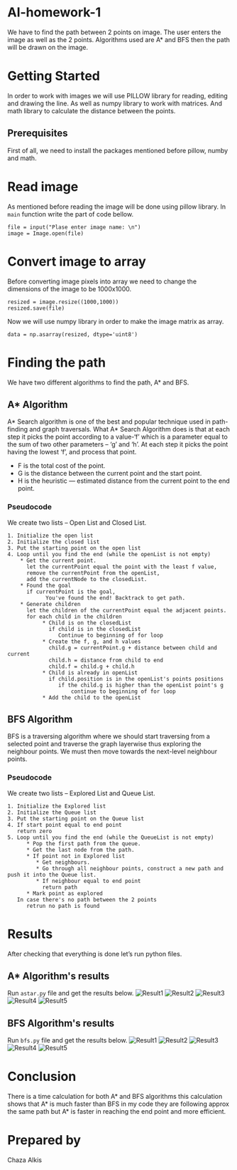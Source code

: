 # AI-homework-1
We have to find the path between 2 points on image. The user enters the image as well as the 2 points. Algorithms used are A* and BFS then the path will be drawn on the image.
# Getting Started
In order to work with images we will use PILLOW library for reading, editing and drawing the line. As well as numpy library to work with matrices. And math library to calculate the distance between the points.
## Prerequisites
First of all, we need to install the packages mentioned before pillow, numby and math.
# Read image
As mentioned before reading the image will be done using pillow library. In `main` function write the part of code bellow.
```
file = input("Plase enter image name: \n")
image = Image.open(file)
```
# Convert image to array
Before converting image pixels into array we need to change the dimensions of the image to be 1000x1000.
```
resized = image.resize((1000,1000))
resized.save(file)
```
Now we will use numpy library in order to make the image matrix as array.
```
data = np.asarray(resized, dtype='uint8')
```
# Finding the path
We have two different algorithms to find the path, A* and BFS.
## A* Algorithm
A* Search algorithm is one of the best and popular technique used in path-finding and graph traversals. What A* Search Algorithm does is that at each step it picks the point according to a value-‘f’ which is a parameter equal to the sum of two other parameters – ‘g’ and ‘h’. At each step it picks the point having the lowest ‘f’, and process that point.
* F is the total cost of the point.
* G is the distance between the current point and the start point.
* H is the heuristic — estimated distance from the current point to the end point.
### Pseudocode
We create two lists – Open List and Closed List.
```
1. Initialize the open list
2. Initialize the closed list
3. Put the starting point on the open list
4. Loop until you find the end (while the openList is not empty)
    * Get the current point. 
      let the currentPoint equal the point with the least f value,
      remove the currentPoint from the openList,
      add the currentNode to the closedList.
    * Found the goal
      if currentPoint is the goal,
            You've found the end! Backtrack to get path.
    * Generate children
      let the children of the currentPoint equal the adjacent points.
      for each child in the children
           * Child is on the closedList
             if child is in the closedList
                Continue to beginning of for loop
           * Create the f, g, and h values
             child.g = currentPoint.g + distance between child and current
             child.h = distance from child to end
             child.f = child.g + child.h
           * Child is already in openList
             if child.position is in the openList's points positions
                if the child.g is higher than the openList point's g
                    continue to beginning of for loop
           * Add the child to the openList
```
## BFS Algorithm
BFS is a traversing algorithm where we should start traversing from a selected point and traverse the graph layerwise thus exploring the neighbour points. We must then move towards the next-level neighbour points.
### Pseudocode
We create two lists – Explored List and Queue List.
```
1. Initialize the Explored list
2. Initialize the Queue list
3. Put the starting point on the Queue list
4. If start point equal to end point 
   return zero
5. Loop until you find the end (while the QueueList is not empty)
      * Pop the first path from the queue.
      * Get the last node from the path.
      * If point not in Explored list
         * Get neighbours.
         * Go through all neighbour points, construct a new path and push it into the Queue list.
         * If neighbour equal to end point
           return path
      * Mark point as explored
   In case there's no path between the 2 points
      retrun no path is found
```
# Results
After checking that everything is done let’s run python files.
## A* Algorithm's results
Run `astar.py` file and get the results below.
![Result1](https://github.com/shazaalqays/AI-homework-1/tree/master/pics/astar1.png)
![Result2](https://github.com/shazaalqays/AI-homework-1/tree/master/pics/astar2.png)
![Result3](https://github.com/shazaalqays/AI-homework-1/tree/master/pics/astar3.png)
![Result4](https://github.com/shazaalqays/AI-homework-1/tree/master/pics/astar4.png)
![Result5](https://github.com/shazaalqays/AI-homework-1/tree/master/pics/astar5.png)

## BFS Algorithm's results
Run `bfs.py` file and get the results below.
![Result1](https://github.com/shazaalqays/AI-homework-1/tree/master/pics/bfs1.png)
![Result2](https://github.com/shazaalqays/AI-homework-1/tree/master/pics/bfs2.png)
![Result3](https://github.com/shazaalqays/AI-homework-1/tree/master/pics/bfs3.png)
![Result4](https://github.com/shazaalqays/AI-homework-1/tree/master/pics/bfs4.png)
![Result5](https://github.com/shazaalqays/AI-homework-1/tree/master/pics/bsf5.png)

# Conclusion
There is a time calculation for both A* and BFS algorithms this calculation shows that A* is much faster than BFS in my code they are following approx the same path but A* is faster in reaching the end point and more efficient.

# Prepared by
Chaza Alkis
